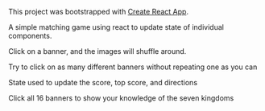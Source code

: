 This project was bootstrapped with [Create React App](https://github.com/facebookincubator/create-react-app).

A simple matching game using react to update state of individual components.

Click on a banner, and the images will shuffle around.

Try to click on as many different banners without repeating one as you can

State used to update the score, top score, and directions

Click all 16 banners to show your knowledge of the seven kingdoms
